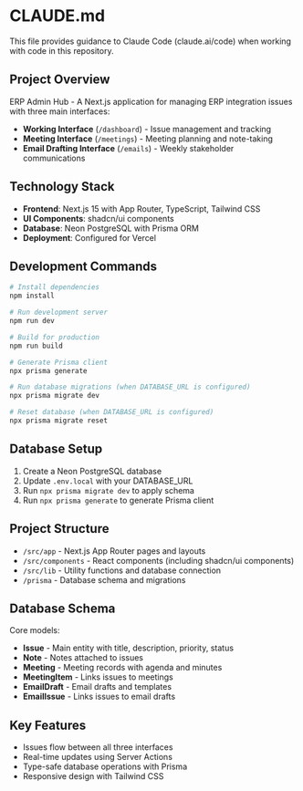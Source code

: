 # CLAUDE.md

This file provides guidance to Claude Code (claude.ai/code) when working with code in this repository.

## Project Overview

ERP Admin Hub - A Next.js application for managing ERP integration issues with three main interfaces:
- **Working Interface** (`/dashboard`) - Issue management and tracking
- **Meeting Interface** (`/meetings`) - Meeting planning and note-taking
- **Email Drafting Interface** (`/emails`) - Weekly stakeholder communications

## Technology Stack

- **Frontend**: Next.js 15 with App Router, TypeScript, Tailwind CSS
- **UI Components**: shadcn/ui components
- **Database**: Neon PostgreSQL with Prisma ORM
- **Deployment**: Configured for Vercel

## Development Commands

```bash
# Install dependencies
npm install

# Run development server
npm run dev

# Build for production
npm run build

# Generate Prisma client
npx prisma generate

# Run database migrations (when DATABASE_URL is configured)
npx prisma migrate dev

# Reset database (when DATABASE_URL is configured)
npx prisma migrate reset
```

## Database Setup

1. Create a Neon PostgreSQL database
2. Update `.env.local` with your DATABASE_URL
3. Run `npx prisma migrate dev` to apply schema
4. Run `npx prisma generate` to generate Prisma client

## Project Structure

- `/src/app` - Next.js App Router pages and layouts
- `/src/components` - React components (including shadcn/ui components)
- `/src/lib` - Utility functions and database connection
- `/prisma` - Database schema and migrations

## Database Schema

Core models:
- **Issue** - Main entity with title, description, priority, status
- **Note** - Notes attached to issues
- **Meeting** - Meeting records with agenda and minutes
- **MeetingItem** - Links issues to meetings
- **EmailDraft** - Email drafts and templates
- **EmailIssue** - Links issues to email drafts

## Key Features

- Issues flow between all three interfaces
- Real-time updates using Server Actions
- Type-safe database operations with Prisma
- Responsive design with Tailwind CSS